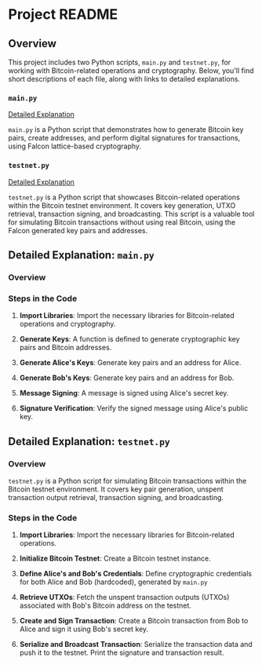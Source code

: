 # Project README

## Overview

This project includes two Python scripts, `main.py` and `testnet.py`, for working with Bitcoin-related operations and cryptography. Below, you'll find short descriptions of each file, along with links to detailed explanations.

### `main.py`

[Detailed Explanation](#detailed-explanation-mainpy)

`main.py` is a Python script that demonstrates how to generate Bitcoin key pairs, create addresses, and perform digital signatures for transactions, using Falcon lattice-based cryptography.

### `testnet.py`

[Detailed Explanation](#detailed-explanation-testnetpy)

`testnet.py` is a Python script that showcases Bitcoin-related operations within the Bitcoin testnet environment. It covers key generation, UTXO retrieval, transaction signing, and broadcasting. This script is a valuable tool for simulating Bitcoin transactions without using real Bitcoin, using the Falcon generated key pairs and addresses.

## Detailed Explanation: `main.py`

### Overview

### Steps in the Code

1. **Import Libraries**: Import the necessary libraries for Bitcoin-related operations and cryptography.

2. **Generate Keys**: A function is defined to generate cryptographic key pairs and Bitcoin addresses.

3. **Generate Alice's Keys**: Generate key pairs and an address for Alice.

4. **Generate Bob's Keys**: Generate key pairs and an address for Bob.

5. **Message Signing**: A message is signed using Alice's secret key.

6. **Signature Verification**: Verify the signed message using Alice's public key.

## Detailed Explanation: `testnet.py`

### Overview

`testnet.py` is a Python script for simulating Bitcoin transactions within the Bitcoin testnet environment. It covers key pair generation, unspent transaction output retrieval, transaction signing, and broadcasting.

### Steps in the Code

1. **Import Libraries**: Import the necessary libraries for Bitcoin-related operations.

2. **Initialize Bitcoin Testnet**: Create a Bitcoin testnet instance.

3. **Define Alice's and Bob's Credentials**: Define cryptographic credentials for both Alice and Bob (hardcoded), generated by `main.py`

4. **Retrieve UTXOs**: Fetch the unspent transaction outputs (UTXOs) associated with Bob's Bitcoin address on the testnet.

5. **Create and Sign Transaction**: Create a Bitcoin transaction from Bob to Alice and sign it using Bob's secret key.

6. **Serialize and Broadcast Transaction**: Serialize the transaction data and push it to the testnet. Print the signature and transaction result.
